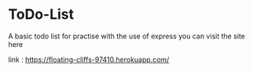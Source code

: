 # ToDo-List
A basic todo list for practise with the use of express 
you can visit the site here 

link : https://floating-cliffs-97410.herokuapp.com/
